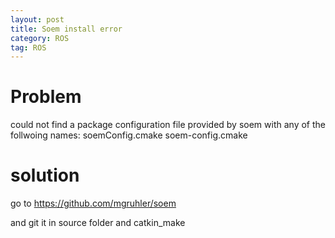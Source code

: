 ```yaml
---
layout: post
title: Soem install error
category: ROS
tag: ROS
---
```

# Problem
could not find a package configuration file provided by soem with any of the follwoing names:
soemConfig.cmake
soem-config.cmake

# solution
go to
https://github.com/mgruhler/soem

and git it in source folder and catkin_make
